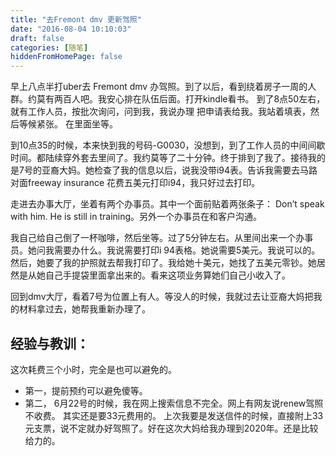 ```yaml
---
title: "去Fremont dmv 更新驾照"
date: "2016-08-04 10:10:03"
draft: false
categories: [随笔]
hiddenFromHomePage: false
---
```

早上八点半打uber去 Fremont dmv 办驾照。到了以后，看到绕着房子一周的人群。约莫有两百人吧。我安心排在队伍后面。打开kindle看书。 到了8点50左右，就有工作人员，按批次询问，问到我，我说办理 把申请表给我。我站着填表，然后等候紧张。 在里面坐等。 

到10点35的时候，本来快到我的号码-G0030，没想到，到了工作人员的中间间歇时间。都陆续穿外套去里间了。我约莫等了二十分钟。终于排到了我了。接待我的是7号的亚裔大妈。她检查了我的信息以后，说我没带i94表。告诉我需要去马路对面freeway insurance 花费五美元打印i94，我只好过去打印。 

走进去办事大厅，坐着有两个办事员。其中一个面前贴着两张条子： Don’t speak with him. He is still in training。另外一个办事员在和客户沟通。 

我自己给自己倒了一杯咖啡，然后坐等。过了5分钟左右。从里间出来一个办事员。她问我需要办什么。我说需要打印i 94表格。她说需要5美元。我说可以的。然后，她要了我的护照就去帮我打印了。我给她十美元，她找了五美元零钞。她居然是从她自己手提袋里面拿出来的。看来这项业务算她们自己小收入了。 

回到dmv大厅，看着7号为位置上有人。等没人的时候，我就过去让亚裔大妈把我的材料拿过去，她帮我重新办理了。

经验与教训：
----------
这次耗费三个小时，完全是也可以避免的。 
- 第一，提前预约可以避免傻等。 
- 第二， 6月22号的时候，我在网上搜索信息不完全。网上有网友说renew驾照不收费。 其实还是要33元费用的。 
上次我要是发送信件的时候，直接附上33元支票，说不定就办好驾照了。好在这次大妈给我办理到2020年。还是比较给力的。
